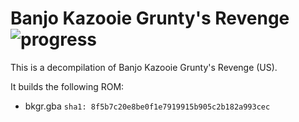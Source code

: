 # Banjo Kazooie Grunty's Revenge ![progress](https://img.shields.io/endpoint?url=https%3A%2F%2Fgist.githubusercontent.com%2Fjellees%2Fb35087f821408554ad6d43f1ca9b1399%2Fraw%2Fbkgr-progress.json)
This is a decompilation of Banjo Kazooie Grunty's Revenge (US).

It builds the following ROM:
* bkgr.gba `sha1: 8f5b7c20e8be0f1e7919915b905c2b182a993cec`
